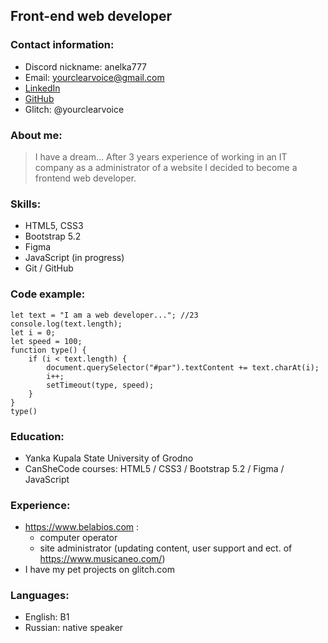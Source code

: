 ## Front-end web developer
### Contact information:
* Discord nickname: anelka777
* Email: yourclearvoice@gmail.com
* [LinkedIn](https://www.linkedin.com/in/alena-danilchenko)
* [GitHub](https://github.com/anelka777)
* Glitch: @yourclearvoice
### About me:
> I have a dream... 
After 3 years experience of working in an IT company as a administrator of a website I decided to become a frontend web developer. 
### Skills:
* HTML5, CSS3
* Bootstrap 5.2
* Figma
* JavaScript (in progress)
* Git / GitHub
### Code example:
```
let text = "I am a web developer..."; //23
console.log(text.length);
let i = 0;
let speed = 100;
function type() {
    if (i < text.length) {
        document.querySelector("#par").textContent += text.charAt(i);
        i++;
        setTimeout(type, speed);
    }
}
type()
```
### Education:
* Yanka Kupala State University of Grodno
* CanSheCode courses: HTML5 / CSS3 / Bootstrap 5.2 / Figma / JavaScript
### Experience:
* https://www.belabios.com :
    * computer operator
    * site administrator (updating content, user support and ect. of https://www.musicaneo.com/)
* I have my pet projects on glitch.com
### Languages:
* English: B1 
* Russian: native speaker